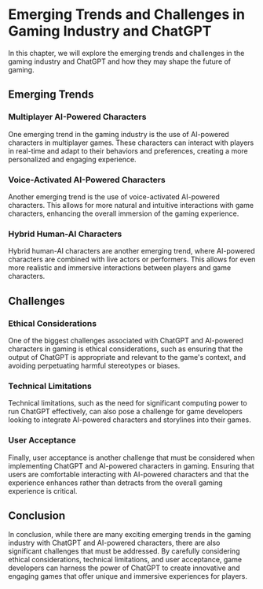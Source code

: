 Emerging Trends and Challenges in Gaming Industry and ChatGPT
================================================================================================================

In this chapter, we will explore the emerging trends and challenges in the gaming industry and ChatGPT and how they may shape the future of gaming.

Emerging Trends
---------------

### Multiplayer AI-Powered Characters

One emerging trend in the gaming industry is the use of AI-powered characters in multiplayer games. These characters can interact with players in real-time and adapt to their behaviors and preferences, creating a more personalized and engaging experience.

### Voice-Activated AI-Powered Characters

Another emerging trend is the use of voice-activated AI-powered characters. This allows for more natural and intuitive interactions with game characters, enhancing the overall immersion of the gaming experience.

### Hybrid Human-AI Characters

Hybrid human-AI characters are another emerging trend, where AI-powered characters are combined with live actors or performers. This allows for even more realistic and immersive interactions between players and game characters.

Challenges
----------

### Ethical Considerations

One of the biggest challenges associated with ChatGPT and AI-powered characters in gaming is ethical considerations, such as ensuring that the output of ChatGPT is appropriate and relevant to the game's context, and avoiding perpetuating harmful stereotypes or biases.

### Technical Limitations

Technical limitations, such as the need for significant computing power to run ChatGPT effectively, can also pose a challenge for game developers looking to integrate AI-powered characters and storylines into their games.

### User Acceptance

Finally, user acceptance is another challenge that must be considered when implementing ChatGPT and AI-powered characters in gaming. Ensuring that users are comfortable interacting with AI-powered characters and that the experience enhances rather than detracts from the overall gaming experience is critical.

Conclusion
----------

In conclusion, while there are many exciting emerging trends in the gaming industry with ChatGPT and AI-powered characters, there are also significant challenges that must be addressed. By carefully considering ethical considerations, technical limitations, and user acceptance, game developers can harness the power of ChatGPT to create innovative and engaging games that offer unique and immersive experiences for players.


